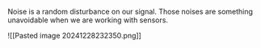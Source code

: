 Noise is a random disturbance on our signal. Those noises are something unavoidable when we are working with sensors.

![[Pasted image 20241228232350.png]]
